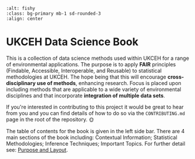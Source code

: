 <!-- ![EDS Abstract Image](EDS_Abstract.jpg) -->

```{image} EDS_Abstract.jpg 
:alt: fishy
:class: bg-primary mb-1 sd-rounded-3
:align: center
```


# UKCEH Data Science Book

This is a collection of data science methods used within UKCEH for a range of environmental applications. The purpose is to apply **FAIR** principles (Findable, Accessible, Interoperable, and Reusable) to statistical methodologies at UKCEH. The hope being that this will encourage **cross-disciplinary use of methods**, enhancing research. Focus is placed upon including methods that are applicable to a wide variety of environmental disciplines and that incorporate **integration of multiple data sets**. 

If you're interested in contributing to this project it would be great to hear from you and you can find details of how to do so via the `CONTRIBUTING.md` page in the root of the repository. 🌞

The table of contents for the book is given in the left side bar. There are 4 main sections of the book including: Contextual Information; Statistical Methodologies; Inference Techniques; Important Topics. For further detail see: [Purpose and Layout](../contextual_files/purpose.md).



